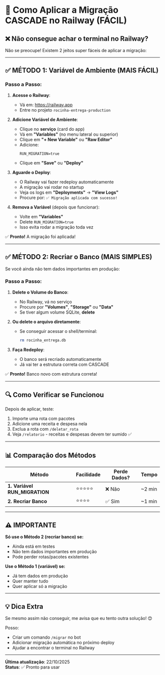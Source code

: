 # 🚀 Como Aplicar a Migração CASCADE no Railway (FÁCIL)

## ❌ Não consegue achar o terminal no Railway?

Não se preocupe! Existem 2 jeitos super fáceis de aplicar a migração:

---

## ✅ **MÉTODO 1: Variável de Ambiente (MAIS FÁCIL)**

### Passo a Passo:

1. **Acesse o Railway**:
   - Vá em: https://railway.app
   - Entre no projeto `rocinha-entrega-production`

2. **Adicione Variável de Ambiente**:
   - Clique no **serviço** (card do app)
   - Vá em **"Variables"** (no menu lateral ou superior)
   - Clique em **"+ New Variable"** ou **"Raw Editor"**
   - Adicione:
     ```
     RUN_MIGRATION=true
     ```
   - Clique em **"Save"** ou **"Deploy"**

3. **Aguarde o Deploy**:
   - O Railway vai fazer redeploy automaticamente
   - A migração vai rodar no startup
   - Veja os logs em **"Deployments"** → **"View Logs"**
   - Procure por: `✅ Migração aplicada com sucesso!`

4. **Remova a Variável** (depois que funcionar):
   - Volte em **"Variables"**
   - Delete `RUN_MIGRATION=true`
   - Isso evita rodar a migração toda vez

✅ **Pronto!** A migração foi aplicada!

---

## ✅ **MÉTODO 2: Recriar o Banco (MAIS SIMPLES)**

Se você ainda não tem dados importantes em produção:

### Passo a Passo:

1. **Delete o Volume do Banco**:
   - No Railway, vá no serviço
   - Procure por **"Volumes"**, **"Storage"** ou **"Data"**
   - Se tiver algum volume SQLite, **delete**

2. **Ou delete o arquivo diretamente**:
   - Se conseguir acessar o shell/terminal:
     ```bash
     rm rocinha_entrega.db
     ```

3. **Faça Redeploy**:
   - O banco será recriado automaticamente
   - Já vai ter a estrutura correta com CASCADE

✅ **Pronto!** Banco novo com estrutura correta!

---

## 🔍 **Como Verificar se Funcionou**

Depois de aplicar, teste:

1. Importe uma rota com pacotes
2. Adicione uma receita e despesa nela
3. Exclua a rota com `/deletar_rota`
4. Veja `/relatorio` - receitas e despesas devem ter sumido ✅

---

## 📊 **Comparação dos Métodos**

| Método | Facilidade | Perde Dados? | Tempo |
|--------|------------|--------------|-------|
| **1. Variável RUN_MIGRATION** | ⭐⭐⭐⭐⭐ | ❌ Não | ~2 min |
| **2. Recriar Banco** | ⭐⭐⭐⭐ | ✅ Sim | ~1 min |

---

## ⚠️ **IMPORTANTE**

**Só use o Método 2 (recriar banco) se:**
- Ainda está em testes
- Não tem dados importantes em produção
- Pode perder rotas/pacotes existentes

**Use o Método 1 (variável) se:**
- Já tem dados em produção
- Quer manter tudo
- Quer aplicar só a migração

---

## 💡 **Dica Extra**

Se mesmo assim não conseguir, me avisa que eu tento outra solução! 😊

Posso:
- Criar um comando `/migrar` no bot
- Adicionar migração automática no próximo deploy
- Ajudar a encontrar o terminal no Railway

---

**Última atualização**: 22/10/2025  
**Status**: ✅ Pronto para usar
